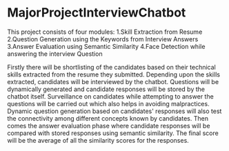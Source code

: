 # MajorProjectInterviewChatbot

This project consists of four modules:
1.Skill Extraction from Resume<br>
2.Question Generation using the Keywords from Interview Answers
3.Answer Evaluation using Semantic Similarity 
4.Face Detection while answering the interview Question

Firstly there will be shortlisting of the candidates based on their technical skills extracted from the resume they submitted. Depending upon the skills extracted, candidates will be interviewed by the chatbot. Questions will be dynamically generated and candidate responses will be stored by the chatbot itself. Surveillance on candidates while attempting to answer the questions will be carried out which also helps in avoiding malpractices. Dynamic question generation based on candidates' responses will also test the connectivity among different concepts known by candidates. Then comes the answer evaluation phase where candidate responses will be compared with stored responses using semantic similarity. The final score will be the average of all the similarity scores for the responses.


